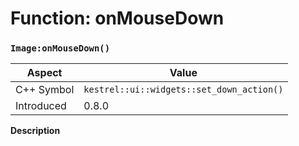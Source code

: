 
# Function: onMouseDown
### `Image:onMouseDown()`

| Aspect | Value |
| --- | --- |
| C++ Symbol | `kestrel::ui::widgets::set_down_action()` |
| Introduced | 0.8.0 |

**Description**


